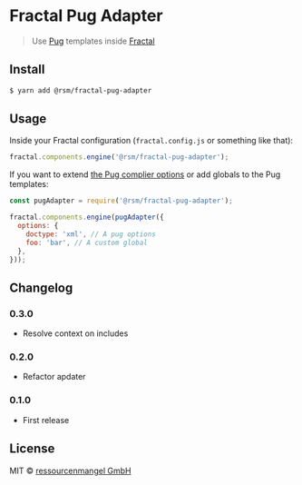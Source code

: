 # Fractal Pug Adapter

> Use [Pug](https://pugjs.org/) templates inside [Fractal](https://fractal.build/)

## Install

```bash
$ yarn add @rsm/fractal-pug-adapter
```

## Usage

Inside your Fractal configuration (`fractal.config.js` or something like that):

```js
fractal.components.engine('@rsm/fractal-pug-adapter');
```

If you want to extend [the Pug complier options](https://pugjs.org/api/reference.html#options) or add globals to the Pug templates:

```js
const pugAdapter = require('@rsm/fractal-pug-adapter');

fractal.components.engine(pugAdapter({
  options: {
    doctype: 'xml', // A pug options
    foo: 'bar', // A custom global
  },
}));
```

## Changelog

### 0.3.0

* Resolve context on includes

### 0.2.0

* Refactor apdater

### 0.1.0

* First release

## License

MIT © [ressourcenmangel GmbH](https://ressourcenmangel.de)
